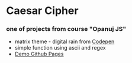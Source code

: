 # Caesar Cipher

### one of projects from course "Opanuj JS"

* matrix theme - digital rain from [Codepen](https://codepen.io/yuanchuan/pen/YoqWeR)
* simple function using ascii and regex
* [Demo Github Pages](https://maczi01.github.io/CaesarCipher/)